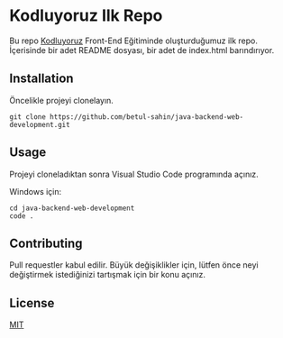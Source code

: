 # Kodluyoruz Ilk Repo
Bu repo [Kodluyoruz](https://www.kodluyoruz.org/) Front-End Eğitiminde oluşturduğumuz ilk repo. İçerisinde bir adet README dosyası, bir adet de index.html barındırıyor.

## Installation   
Öncelikle projeyi clonelayın.  
```
git clone https://github.com/betul-sahin/java-backend-web-development.git 
```

## Usage  
Projeyi cloneladıktan sonra Visual Studio Code programında açınız.  

Windows için:  
```
cd java-backend-web-development
code .
```

## Contributing   
Pull requestler kabul edilir. Büyük değişiklikler için, lütfen önce neyi değiştirmek istediğinizi tartışmak için bir konu açınız.

## License
[MIT](https://choosealicense.com/licenses/mit/)
